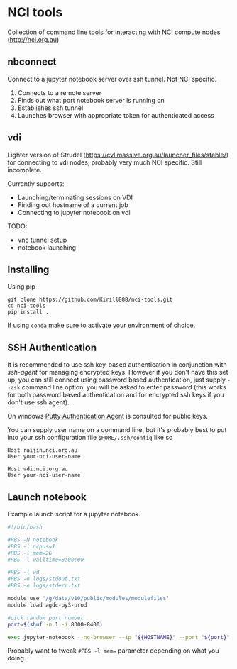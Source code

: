 # NCI tools

Collection of command line tools for interacting with NCI compute nodes (http://nci.org.au)

## nbconnect

Connect to a jupyter notebook server over ssh tunnel. Not NCI specific.

1. Connects to a remote server
2. Finds out what port notebook server is running on
3. Establishes ssh tunnel
4. Launches browser with appropriate token for authenticated access


## vdi

Lighter version of Strudel (https://cvl.massive.org.au/launcher_files/stable/)
for connecting to vdi nodes, probably very much NCI specific. Still incomplete.

Currently supports:

- Launching/terminating sessions on VDI
- Finding out hostname of a current job
- Connecting to jupyter notebook on vdi

TODO:

- vnc tunnel setup
- notebook launching

## Installing

Using pip

```
git clone https://github.com/Kirill888/nci-tools.git
cd nci-tools
pip install .
```

If using `conda` make sure to activate your environment of choice.

## SSH Authentication

It is recommended to use ssh key-based authentication in conjunction with
*ssh-agent* for managing encrypted keys. However if you don't have this set up,
you can still connect using password based authentication, just supply `--ask`
command line option, you will be asked to enter password (this works for both
password based authentication and for encrypted ssh keys if you don't use ssh
agent).

On windows [Putty Authentication Agent](https://winscp.net/eng/docs/ui_pageant)
is consulted for public keys.

You can supply user name on a command line, but it's probably best to put into
your ssh configuration file `$HOME/.ssh/config` like so

```
Host raijin.nci.org.au
User your-nci-user-name

Host vdi.nci.org.au
User your-nci-user-name
```

## Launch notebook

Example launch script for a jupyter notebook.

```bash
#!/bin/bash

#PBS -N notebook
#PBS -l ncpus=1
#PBS -l mem=2G
#PBS -l walltime=8:00:00 

#PBS -l wd
#PBS -o logs/stdout.txt
#PBS -e logs/stderr.txt

module use '/g/data/v10/public/modules/modulefiles'
module load agdc-py3-prod

#pick random port number
port=$(shuf -n 1 -i 8300-8400)

exec jupyter-notebook --no-browser --ip "${HOSTNAME}" --port "${port}"
```

Probably want to tweak `#PBS -l mem=` parameter depending on what you doing.
